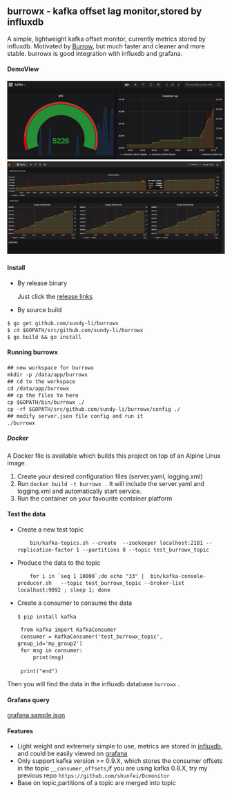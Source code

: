 ## burrowx - kafka offset lag monitor,stored by influxdb

A simple, lightweight kafka offset monitor, currently metrics stored by influxdb. Motivated by   [Burrow](https://github.com/linkedin/Burrow), but much faster and cleaner and more stable. burrowx is good integration with influxdb and grafana.


#### DemoView
![consumer rate](./doc/rate.jpg)
![burrowx with influxdb and granfana](./doc/demo.png)

#### Install

- By release binary

    Just click the [release links](https://github.com/sundy-li/burrowx/releases)

- By source build
```shell
$ go get github.com/sundy-li/burrowx
$ cd $GOPATH/src/github.com/sundy-li/burrowx
$ go build && go install
```

#### Running burrowx
``` shell
## new workspace for burrowx
mkdir -p /data/app/burrowx 
## cd to the workspace
cd /data/app/burrowx 
## cp the files to here
cp $GOPATH/bin/burrowx ./
cp -rf $GOPATH/src/github.com/sundy-li/burrowx/config ./
## modify server.json file config and run it
./burrowx
```

##### Docker

A Docker file is available which builds this project on top of an Alpine Linux image.  

1. Create your desired configuration files (server.yaml, logging.xml)
1. Run `docker build -t burrowx .`  It will include the server.yaml and logging.xml and automatically start service.
1. Run the container on your favourite container platform


#### Test the data

 - Create a new test topic

	``` 
	    bin/kafka-topics.sh --create  --zookeeper localhost:2181 --replication-factor 1 --partitions 8 --topic test_burrowx_topic
	```
 
 - Produce the data to the topic

	```
		for i in `seq 1 10000`;do echo "33" |  bin/kafka-console-producer.sh   --topic test_burrowx_topic --broker-list localhost:9092 ; sleep 1; done
	```
 
 - Create a consumer to consume the data
 	
 	`$ pip install kafka`
 	

		from kafka import KafkaConsumer
		consumer = KafkaConsumer('test_burrowx_topic', group_id='my_group2')
		for msg in consumer:
			print(msg)

		print("end")

 Then you will find the data in the influxdb database `burrowx` .


#### Grafana query
 
 [grafana.sample.json](./grafana.sample.json)
   
 

#### Features
 - Light weight and extremely simple to use, metrics are stored in [influxdb](https://github.com/influxdata/influxdb),  and could be easily viewed on [grafana](https://github.com/grafana/grafana)
 - Only support kafka version >= 0.9.X, which stores the consumer offsets in the topic `__consumer_offsets`,if you are using kafka 0.8.X, try my previous repo `https://github.com/shunfei/Dcmonitor`
 - Base on topic,partitions of a topic are merged into topic
